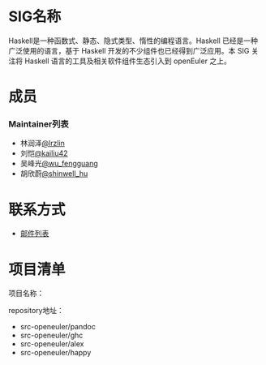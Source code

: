# SIG名称

Haskell是一种函数式、静态、隐式类型、惰性的编程语言。Haskell 已经是一种广泛使用的语言，基于 Haskell 开发的不少组件也已经得到广泛应用。本 SIG 关注将 Haskell 语言的工具及相关软件组件生态引入到 openEuler 之上。

# 成员

### Maintainer列表

- 林润泽[@lrzlin](https://gitee.com/lrzlin)
- 刘恺[@kailiu42](https://gitee.com/kailiu42)
- 吴峰光[@wu_fengguang](https://gitee.com/wu_fengguang)
- 胡欣蔚[@shinwell_hu](https://gitee.com/shinwell_hu)

# 联系方式

- [邮件列表](dev@openeuler.org)

# 项目清单

项目名称：

repository地址：

- src-openeuler/pandoc
- src-openeuler/ghc
- src-openeuler/alex
- src-openeuler/happy
